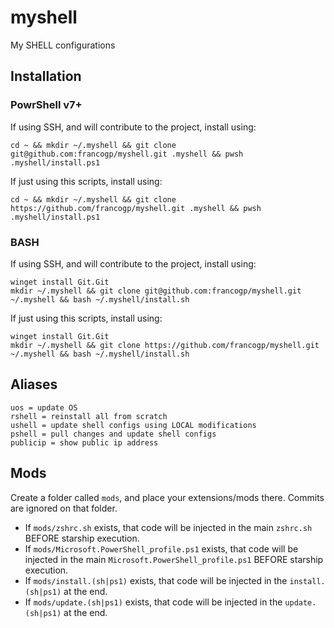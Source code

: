 # myshell
My SHELL configurations

## Installation 

### PowrShell v7+
If using SSH, and will contribute to the project, install using:
```
cd ~ && mkdir ~/.myshell && git clone git@github.com:francogp/myshell.git .myshell && pwsh .myshell/install.ps1
```
If just using this scripts, install using:
```
cd ~ && mkdir ~/.myshell && git clone https://github.com/francogp/myshell.git .myshell && pwsh .myshell/install.ps1
```
### BASH
If using SSH, and will contribute to the project, install using:

```
winget install Git.Git
mkdir ~/.myshell && git clone git@github.com:francogp/myshell.git ~/.myshell && bash ~/.myshell/install.sh
```
If just using this scripts, install using:
```
winget install Git.Git
mkdir ~/.myshell && git clone https://github.com/francogp/myshell.git ~/.myshell && bash ~/.myshell/install.sh
```
## Aliases
```
uos = update OS
rshell = reinstall all from scratch
ushell = update shell configs using LOCAL modifications
pshell = pull changes and update shell configs
publicip = show public ip address
```
## Mods
Create a folder called `mods`, and place your extensions/mods there. Commits are ignored on that folder.
* If `mods/zshrc.sh` exists, that code will be injected in the main `zshrc.sh` BEFORE starship execution.
* If `mods/Microsoft.PowerShell_profile.ps1` exists, that code will be injected in the main `Microsoft.PowerShell_profile.ps1` BEFORE starship execution.
* If `mods/install.(sh|ps1)` exists, that code will be injected in the `install.(sh|ps1)` at the end.
* If `mods/update.(sh|ps1)` exists, that code will be injected in the `update.(sh|ps1)` at the end.
